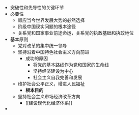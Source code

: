 - 突破性和先导性的关键环节
- 必要性
	- 顺应当今世界发展大势的必然选择
	- 阶级中国现实问题的根本途径
	- 关系党和国家事业前途命运，关系党的执政基础和执政地位
- 基本原则
	- 党对改革的集中统一领导
	- 坚持沿着中国特色社会主义方向前进
		- 成功的原因
			- 将党的基本路线作为党和国家的生命线
			- 坚持经济建设为中心
			- 社会主义自我完善和发展
	- 维护社会公平正义，增进人民福祉
		- **根本目的**
	- 坚持社会主义市场经济改革方向
		- [[建设现代化经济体系]]
-